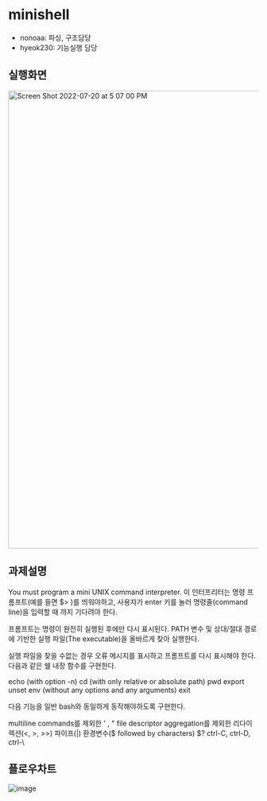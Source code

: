 # minishell
+ nonoaa: 파싱, 구조담당
+ hyeok230: 기능실행 담당

## 실행화면
<img width="921" alt="Screen Shot 2022-07-20 at 5 07 00 PM" src="https://user-images.githubusercontent.com/56538203/179931151-de8068cb-c3a5-4f23-bab5-003a1cfe14eb.png">

## 과제설명
You must program a mini UNIX command interpreter.
이 인터프리터는 명령 프롬프트(예를 들면 $> )를 띄워야하고, 사용자가 enter 키를 눌러 명령줄(command line)을 입력할 때 까지 기다려야 한다.

프롬프트는 명령이 완전히 실행된 후에만 다시 표시된다.
PATH 변수 및 상대/절대 경로에 기반한 실행 파일(The executable)을 올바르게 찾아 실행한다.

실행 파일을 찾을 수없는 경우 오류 메시지를 표시하고 프롬프트를 다시 표시해야 한다.
다음과 같은 쉘 내장 함수를 구현한다.

echo (with option -n)
cd (with only relative or absolute path)
pwd
export
unset
env (without any options and any arguments)
exit

다음 기능을 일반 bash와 동일하게 동작해야하도록 구현한다.

multiline commands를 제외한 ' , "
file descriptor aggregation를 제외한 리다이렉션(<, >, >>)
파이프(|)
환경변수($ followed by characters)
$?
ctrl-C, ctrl-D, ctrl-\

## 플로우차트
![image](https://user-images.githubusercontent.com/56538203/179931870-7008e656-ba92-4fc7-8eb6-933aff7a675e.png)
